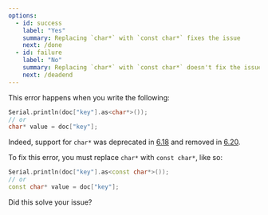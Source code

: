 ```yaml
---
options:
  - id: success
    label: "Yes"
    summary: Replacing `char*` with `const char*` fixes the issue
    next: /done
  - id: failure
    label: "No"
    summary: Replacing `char*` with `const char*` doesn't fix the issue
    next: /deadend
---
```


This error happens when you write the following:

```c++
Serial.println(doc["key"].as<char*>());
// or
char* value = doc["key"];
```

Indeed, support for `char*` was deprecated in [6.18](/news/2021/05/04/version-6-18-0/) and removed in [6.20](/news/2022/12/26/arduinojson-6-20-0/).

To fix this error, you must replace `char*` with `const char*`, like so:

```c++
Serial.println(doc["key"].as<const char*>());
// or
const char* value = doc["key"];
```

Did this solve your issue?